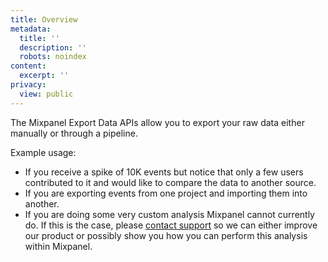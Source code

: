 ```yaml
---
title: Overview
metadata:
  title: ''
  description: ''
  robots: noindex
content:
  excerpt: ''
privacy:
  view: public
---
```

The Mixpanel Export Data APIs allow you to export your raw data either manually or through a pipeline.

Example usage:

* If you receive a spike of 10K events but notice that only a few users contributed to it and would like to compare the data to another source.
* If you are exporting events from one project and importing them into another.
* If you are doing some very custom analysis Mixpanel cannot currently do. If this is the case, please [contact support](https://mixpanel.com/get-support) so we can either improve our product or possibly show you how you can perform this analysis within Mixpanel.
